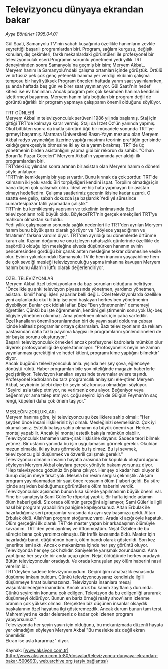 # Televizyoncu dünyaya ekrandan bakar

*Ayşe Böhürler 1995.04.01*

<div class="pNewsDetailMainContent ctx_content" itemprop="articleBody">
 Gül Saati, Samanyolu TV'nin sabah kuşağında özellikle hanımların zevkle seyrettiği başarılı programlardan biri. Program, sağlam kurgusu, değişik konuları, dış çekimleri, farklı mekanlardaki görüntüleri ile profesyonel bir televizyonculuk eseri.Programın sorumlu yönetmeni yedi yıllık TRT deneyiminden sonra Samanyolu'na geçmiş bir isim; Meryem AkbaL. Meryem hanım la Samanyolu'ndaki çalışma ortamları içinde görüştük. Örtülü ve örtüsüz pek çok genç yetenekli hanıma yer verdiği ekibinin çalışma temposu bir hayli yüksek Program önceleri haftada yarım saat yayınlanırken, şu anda haftada beş gün ve birer saat yayınıanıyor. Gül Saati'nin hedef kitlesi ise ev hanımları. Ancak program pek çok kesimden hanıma kendisini izlettirmeyi başarmış. Meryem hanım lafa boğulan bir program değil de görüntü ağırlıklı bir program yapmaya çalışıpanın önemli olduğunu söylüyor.
 <br/>
 <br/>
 TRT GÜNLERİ
 <br/>
 Meryem Akbal'ın televizyonculuk serüveni 1986 yılında başlamış. Staj için gittiği TRT'de kalmaya karar vermiş. Stajı da İzzet Öz'ün yanında yapmış. Okul bittikten sonra da inatla sürdürd.üğü bir mücadele sonunda TRT'ye gırmeyi başarmış. Marmara Üniversitesi Basın-Yayın mezunu olan Meryem Akbal radyo yayıncılığıo üzerine yaptığı mastmnı teorinin pra°tiğin gerisinde kaldığı gerekçesiyle bitmesine iki ay kala yarım bırakmış. TRT'de üç yönetmenin birden asistanlığını yapma gibi bir rekorun da sahibi. "Orhan Boran'la Pazar Geceleri" Meryem Akbal'ın yapımında yer aldığı ilk programlardan biri.
 <br/>
 TRT'deki üç yılından sonra aranan bir asistan olan Meryem hanım o dönemi
 <br/>
 şöyle anlatıyor:
 <br/>
 "TRT'nin kemikleşmiş bir yapısı vardır. Bunu kırınak da çok zordur. TRT'de kalmanın iki yolu vardı: Biri torpil;diğeri kendini ispat. Torpilim olmadığı için bana düşen çok çalışmak oldu. İdeal ve hiç hata yapmayan bir asistan olmayı hedefledim. Çalışma saatlerimiz gecenin ikisine kadar uzardı. O saatte eve gelip, sabah dokuzda işe başlardık Yedi yıl süresince cumartesipazar tatili yapmadan çalıştık"
 <br/>
 TRT'nin bu kemikleşmiş yapısının ve tekelinin kırılmasında özel televizyonların rolü büyük oldu. BöyleceTRT'nin gerçek emekçileri TRT'ye mahkum olmaktan kurtuldu.
 <br/>
 Yedi yıllık çalışmasının sonunda sağlık nedenleri ile TRT'den ayrılan Meryem hanım bunu büyük şans olarak gö rüyor ve "Böylece yaşadığımın ve fıtratımın" farkına vardım diyor. TRT'den ayrıldığı bu dönemlerde örtünme karan alır. Kızının doğumu ve onu izleyen rahatsızlık günlerinde özellikle de başörtülü olduğu için mesleğine elveda düşünürken hanımın evinin penceresinden gördüğü bir çanak anten mesleğine tekrar dönmesine vesile olur. Evinin yakınlarındaki Samanyolu TV ile hem inancını yaşayabilme hem de çok sevdiği mesleği televizyonculuğu yapma imkanına kavuşan Meryem hanım bunu Allah'ın lütfu olarak değerlendiriyor.
 <br/>
 <br/>
 ÖZEL TELEVIZYONLAR
 <br/>
 Meryem Akbal özel televizyonların da bazı sorunları olduğunu belirtiyor. "Öncelikle şu anki televizyon piyasasında yönetmen, yardımcı yönetmen, asistan.. kimiif hangi işleri yaparlar belli değiL. Özel televizyonlarda özellikle yeni açılanlarda okul bitirip işe yeni başlayan herkes ben yönetmenim diyebiliyor. Bunlar çok iddialı laflar. Bize "Ben yönetmenim" dememeyi öğrettiler. Çünkü bu işte öğrenmenin, kendini geliştirmenin sonu yok Üç-beş bilgiyle yönetmen olunmaz. Ama yönetmen olmak için çaba sarfedilir.
 <br/>
 Özel kanalların önemli sorunlarından biri de yayın saati doldurna çabası içinde kalitesiz programlar ortaya çıkarmaları. Bazı televizyonların da reklam pastasından daha fazla payalma kaygısı ile programlarını yönlendirıneleri de bir başka sorunu oluşturuyor."
 <br/>
 Başarılı televizyonculuk örnekleri ancak profesyonel kadrolarla mümkün olur diyerek profosyonelliği de şöyle.tanımlıyor: "Profosyonellik neyin ne zaman yayınlanması gerektiğini ve hedef kitleni, programı kime yaptığını bilmektir" diyor.
 <br/>
 Ancak bugünün televizyonculuk anla. yışında her şey şova, eğlenceye dönüştü rüldü. Haber programları bile şov niteliğinde magazin haberlerle geçiştiriliyor. Televizyon kanalları sayesinde tavernalar evlere taşındı.
 <br/>
 Profesyonel kadroların bu tarz programcılık anlayışını ele-ştiren Meryem Akbal, seyircinin talebi diye bir şeyin söz konusu olmadığını söylüyor. "Seyirci asla talep etmiyor, ne verirseniz onu alıyor. Beğeniyor veya beğenmiyor ama talep etmiyor. çoğu seyirci için de Gülgün Feyman'ın saç rengi, küpeleri daha çok önem taşıyor."
 <br/>
 <br/>
 MESLEĞiN ZORLUKLARı
 <br/>
 Meryem hanıma göre, iyi televizyoncu şu özelliklere sahip olmalı: "Her şeyden önce insani ilişkileriniz iyi olmalı. Mesleğinizi sevmelisiniz. Çok iyi okumalısınız. Estetik bakışa sahip olmanın da büyük önemi var. Herkes montaj yapabilir. Ancak iyi montaj estetik bakışla mümkün olabilir. Televizyonculuk tamamen usta-çırak ilişkisine dayanır. Sadece teori bilmek yetmez. Bir ustanın yanında bu işin uygulamasını görmek gerekir. Okuldan mezun olmakla, iki ay kurs görmekle bu iş olmaz. Bu işi sevmek, televizyoncu gibi düşünmek ve özverili çalışmak gerekir."
 <br/>
 Televizyoncu olmanın insanın hayatla arasında bir kopukluk oluşturduğunu söyleyen Meryem Akbal olaylara gerçek yönüyle bakamıyorsunuz diyor. "Hep televizyoncu gözünüz ön plana çıkıyor. Her şey o kadar hızlı oluyor ki durup düşün meye fırsat yok. Mesela bir resim sergisi çekmiştik. Akşam program yayınlanmadan bir saat önce ressamın ölüm )'ıaberi geldi. Bu süre içinde arşivden bulduğumuz görüntülerle ölüm haberini verdik. Televizyonculuk açısından bunun kısa sürede yapılmasının büyük önemi var. Yine bir sanatçıyla Sami Güler'le röportaj yaptık. Bir hafta içinde adamın ölüm haberi geldi. Siz orada ölümün gerçeğini algılamıyor, Sami Güler'le ilgili nasıl bir program yapabilirim paniğine kapılıyorsunuz. Altan Erbulak ile hazırladığımız seri programlar sırasında da aynı şey başımıza geldi. Altan Erbulak öldü. Allah'tan program stoğumuz vardı. Arada ki açığı öyle kapatuk. Ölüm gerçeğini ilk olarak TRT'de master yapan bir arkadaşımın ölümüyle kavradım. TRT'den yeni ayrılmış ve öftünmüştüm. Nejat Özbilen de bu süreçte bana çok yardımcı olmuştu. Bir trafik kazasında öldü. Master için hazırladığı band, düğününün bamiı, ölüm bandı olarak gösterildi. Son kez jenerikte ismi aktı. Ancak o mekanizma içinde her şey görüntü oluyor. Televizyonda her şey çok hızlıdır. Saniyelerle yarışmak zorundasınız. Ama yaptığınız her şey de bir anda uçup gider. Nejat öldüğünde herkes oradaydı. Bütün televizyoncular oradaydı. Ve orada konuşulan şey ölüm haberini nasıl verelim idi.
 <br/>
 TRT'deyken sadece televizyoncuydum. Geçirdiğim rahatsızlık esnasında düşünme imkanı buldum. Çünkü televizyoncuysanız kendinizle ilgili düşünmeye fırsat bulamazsınız. Televizyonla insanlara mesaj waşurılabileceğine inanırdım. Ancak aruk bu kanım zayıflamış durumda. Çünkü seyircinin konumu çok edilgen. Televizyon da bu edilgenliği arurarak düşünmeyi öldürüyor. Bunun en bariz örneği realty show'ların izlenme oranının çok yüksek olması. Gerçekten biz düşünen insanlar olsaydık başkalarının özel hayatına ilgi gösteremezdik. Ancak durum bunun tam tersi. Mahremiyeti ne kadar delerseniz o kadar çok izlenen program yapıyorsunuz."
 <br/>
 Televizyonda her şeyin yayın için olduğunu, bu mekanizmada düzenli hayata yer olmadığını söyleyen Meryem Akbal "Bu meslekte siz değil ekran önemlidir.
 <br/>
 Ekran ise asla kararmaz" diyor.
 <br/>
</div>


Kaynak: [www.aksiyon.com.tr](http://www.aksiyon.com.tr:80/dosyalar/televizyoncu-dunyaya-ekrandan-bakar_500693), [web.archive.org (arşiv bağlantısı)](http://web.archive.org/web/20151029102651/http://www.aksiyon.com.tr:80/dosyalar/televizyoncu-dunyaya-ekrandan-bakar_500693)
